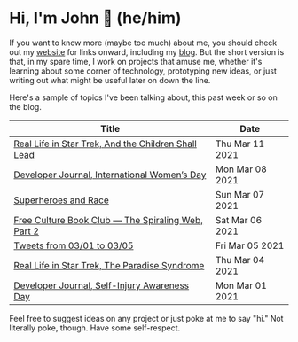 # Hi, I'm John 👋 (he/him)

If you want to know more (maybe too much) about me, you should check out my [website](https://john.colagioia.net/) for links onward, including my [blog](https://john.colagioia.net/blog).  But the short version is that, in my spare time, I work on projects that amuse me, whether it's learning about some corner of technology, prototyping new ideas, or just writing out what might be useful later on down the line.

Here's a sample of topics I've been talking about, this past week or so on the blog.

|Title|Date|
|-----|-------|
|[Real Life in Star Trek, And the Children Shall Lead](https://domain.invalid/blog/2021/03/11/children.html)|Thu Mar 11 2021|
|[Developer Journal, International Women’s Day](https://domain.invalid/blog/2021/03/08/women.html)|Mon Mar 08 2021|
|[Superheroes and Race](https://domain.invalid/blog/2021/03/07/super.html)|Sun Mar 07 2021|
|[Free Culture Book Club — The Spiraling Web, Part 2](https://domain.invalid/blog/2021/03/06/spiraling2.html)|Sat Mar 06 2021|
|[Tweets from 03/01 to 03/05](https://domain.invalid/blog/media/2021/03/05/week.html)|Fri Mar 05 2021|
|[Real Life in Star Trek, The Paradise Syndrome](https://domain.invalid/blog/2021/03/04/syndrome.html)|Thu Mar 04 2021|
|[Developer Journal, Self-Injury Awareness Day](https://domain.invalid/blog/2021/03/01/injury.html)|Mon Mar 01 2021|

Feel free to suggest ideas on any project or just poke at me to say "hi." Not literally poke, though. Have some self-respect.
